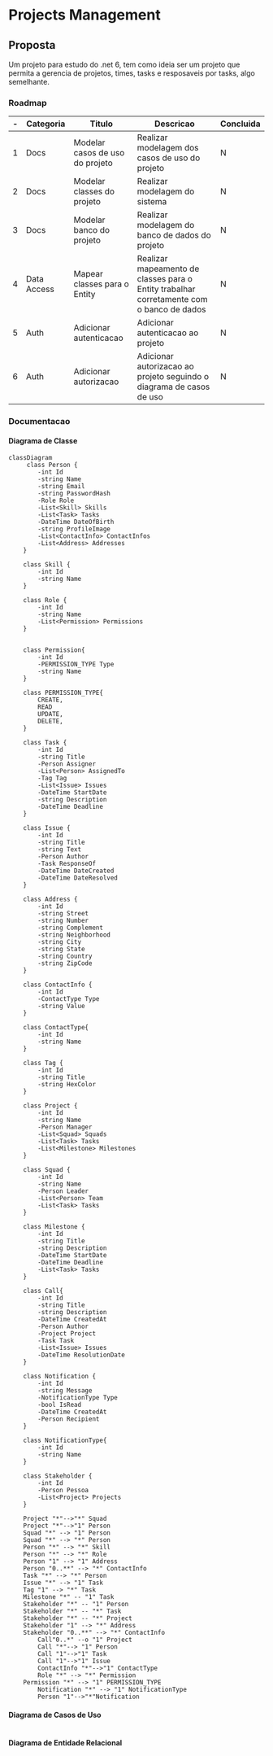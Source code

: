 # Projects Management

## Proposta

Um projeto para estudo do .net 6, tem como ideia ser um projeto que permita a gerencia de projetos, times, tasks e resposaveis por tasks, algo semelhante.

### Roadmap

| -   | Categoria   | Titulo                          | Descricao                                                                                | Concluida |
| --- | ----------- | ------------------------------- | ---------------------------------------------------------------------------------------- | --------- |
| 1   | Docs        | Modelar casos de uso do projeto | Realizar modelagem dos casos de uso do projeto                                           | N         |
| 2   | Docs        | Modelar classes do projeto      | Realizar modelagem do sistema                                                            | N         |
| 3   | Docs        | Modelar banco do projeto        | Realizar modelagem do banco de dados do projeto                                          | N         |
| 4   | Data Access | Mapear classes para o Entity    | Realizar mapeamento de classes para o Entity trabalhar corretamente com o banco de dados | N         |
| 5   | Auth        | Adicionar autenticacao          | Adicionar autenticacao ao projeto                                                        | N         |
| 6   | Auth        | Adicionar autorizacao           | Adicionar autorizacao ao projeto seguindo o diagrama de casos de uso                     | N         |






### Documentacao

#### Diagrama de Classe

```mermaid
classDiagram
     class Person {
        -int Id
        -string Name
        -string Email
        -string PasswordHash
        -Role Role
        -List<Skill> Skills
        -List<Task> Tasks
        -DateTime DateOfBirth
        -string ProfileImage
        -List<ContactInfo> ContactInfos
        -List<Address> Addresses
    }
    
    class Skill {
        -int Id
        -string Name
    }
    
    class Role {
        -int Id
        -string Name
        -List<Permission> Permissions
    } 
    

    class Permission{
        -int Id
        -PERMISSION_TYPE Type
        -string Name
    }

    class PERMISSION_TYPE{
        CREATE,
        READ
        UPDATE,
        DELETE,
    }

    class Task {
        -int Id
        -string Title
        -Person Assigner
        -List<Person> AssignedTo
        -Tag Tag
        -List<Issue> Issues
        -DateTime StartDate
        -string Description
        -DateTime Deadline
    }
    
    class Issue {
        -int Id
        -string Title
        -string Text
        -Person Author
        -Task ResponseOf
        -DateTime DateCreated
        -DateTime DateResolved
    }
    
    class Address {
        -int Id
        -string Street
        -string Number
        -string Complement
        -string Neighborhood
        -string City
        -string State
        -string Country
        -string ZipCode
    } 
    
    class ContactInfo {
        -int Id
        -ContactType Type
        -string Value
    }

    class ContactType{
        -int Id
        -string Name
    }
	
    class Tag {
        -int Id
        -string Title
        -string HexColor
    }
    
    class Project {
        -int Id
        -string Name
        -Person Manager
        -List<Squad> Squads
        -List<Task> Tasks
        -List<Milestone> Milestones
    }
    
    class Squad {
        -int Id
        -string Name
        -Person Leader
        -List<Person> Team
        -List<Task> Tasks
    }
    
    class Milestone {
        -int Id
        -string Title
        -string Description
        -DateTime StartDate
        -DateTime Deadline
        -List<Task> Tasks
    }

    class Call{
        -int Id
        -string Title
        -string Description
        -DateTime CreatedAt
        -Person Author
        -Project Project
        -Task Task
        -List<Issue> Issues
        -DateTime ResolutionDate
    }

    class Notification {
		-int Id
		-string Message
		-NotificationType Type
		-bool IsRead
		-DateTime CreatedAt
		-Person Recipient
	}

    class NotificationType{
        -int Id
        -string Name
    }

    class Stakeholder {
		-int Id
		-Person Pessoa
		-List<Project> Projects
	}

	Project "*"-->"*" Squad 
	Project "*"-->"1" Person 
	Squad "*" --> "1" Person 
	Squad "*" --> "*" Person 
	Person "*" --> "*" Skill 
	Person "*" --> "*" Role 
	Person "1" --> "1" Address 
	Person "0..**" --> "*" ContactInfo 
	Task "*" --> "*" Person 
	Issue "*" --> "1" Task 
	Tag "1" --> "*" Task 
	Milestone "*" -- "1" Task 
	Stakeholder "*" -- "1" Person 
	Stakeholder "*" -- "*" Task 
	Stakeholder "*" -- "*" Project
	Stakeholder "1" --> "*" Address 
	Stakeholder "0..**" --> "*" ContactInfo 
    	Call"0..*" --o "1" Project
    	Call "*"--> "1" Person
    	Call "1"-->"1" Task
    	Call "1"-->"1" Issue
    	ContactInfo "*"-->"1" ContactType
    	Role "*" --> "*" Permission
	Permission "*" --> "1" PERMISSION_TYPE
    	Notification "*" --> "1" NotificationType
    	Person "1"-->"*"Notification
```

#### Diagrama de Casos de Uso

```mermaid

```

#### Diagrama de Entidade Relacional

```mermaid

```
